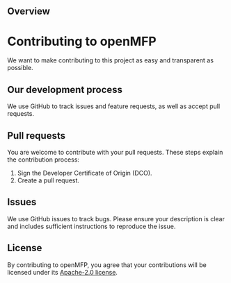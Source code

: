 ## Overview

# Contributing to openMFP
We want to make contributing to this project as easy and transparent as possible.

## Our development process
We use GitHub to track issues and feature requests, as well as accept pull requests.

## Pull requests
You are welcome to contribute with your pull requests. These steps explain the contribution process:

1. Sign the Developer Certificate of Origin (DCO).
2. Create a pull request.

## Issues
We use GitHub issues to track bugs. Please ensure your description is
clear and includes sufficient instructions to reproduce the issue.

## License
By contributing to openMFP, you agree that your contributions will be licensed
under its [Apache-2.0 license](LICENSE).

